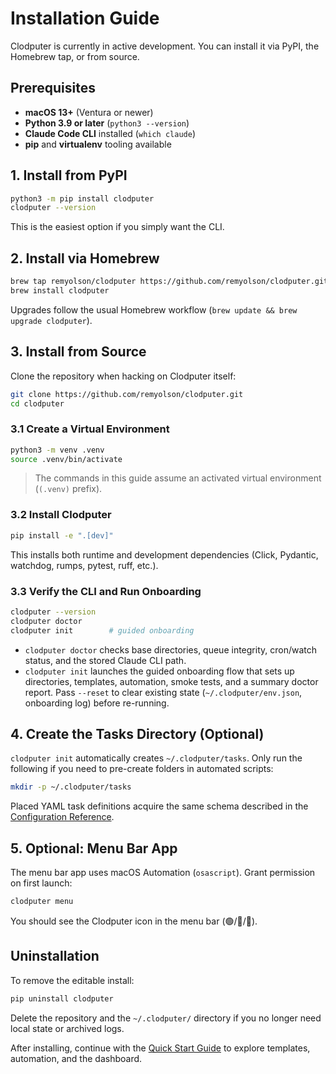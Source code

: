 # Installation Guide

Clodputer is currently in active development. You can install it via PyPI, the
Homebrew tap, or from source.

## Prerequisites

- **macOS 13+** (Ventura or newer)
- **Python 3.9 or later** (`python3 --version`)
- **Claude Code CLI** installed (`which claude`)
- **pip** and **virtualenv** tooling available

## 1. Install from PyPI

```bash
python3 -m pip install clodputer
clodputer --version
```

This is the easiest option if you simply want the CLI.

## 2. Install via Homebrew

```bash
brew tap remyolson/clodputer https://github.com/remyolson/clodputer.git
brew install clodputer
```

Upgrades follow the usual Homebrew workflow (`brew update && brew upgrade clodputer`).

## 3. Install from Source

Clone the repository when hacking on Clodputer itself:

```bash
git clone https://github.com/remyolson/clodputer.git
cd clodputer
```

### 3.1 Create a Virtual Environment

```bash
python3 -m venv .venv
source .venv/bin/activate
```

> The commands in this guide assume an activated virtual environment (`(.venv)` prefix).

### 3.2 Install Clodputer

```bash
pip install -e ".[dev]"
```

This installs both runtime and development dependencies (Click, Pydantic, watchdog, rumps, pytest, ruff, etc.).

### 3.3 Verify the CLI and Run Onboarding

```bash
clodputer --version
clodputer doctor
clodputer init        # guided onboarding
```

- `clodputer doctor` checks base directories, queue integrity, cron/watch status, and the stored Claude CLI path.
- `clodputer init` launches the guided onboarding flow that sets up directories, templates, automation, smoke tests, and a summary doctor report. Pass `--reset` to clear existing state (`~/.clodputer/env.json`, onboarding log) before re-running.

## 4. Create the Tasks Directory (Optional)

`clodputer init` automatically creates `~/.clodputer/tasks`. Only run the following if you need to pre-create folders in automated scripts:

```bash
mkdir -p ~/.clodputer/tasks
```

Placed YAML task definitions acquire the same schema described in the [Configuration Reference](configuration.md).

## 5. Optional: Menu Bar App

The menu bar app uses macOS Automation (`osascript`). Grant permission on first launch:

```bash
clodputer menu
```

You should see the Clodputer icon in the menu bar (🟢/🔵/🔴).

## Uninstallation

To remove the editable install:

```bash
pip uninstall clodputer
```

Delete the repository and the `~/.clodputer/` directory if you no longer need local state or archived logs.

After installing, continue with the [Quick Start Guide](quick-start.md) to explore templates, automation, and the dashboard.

